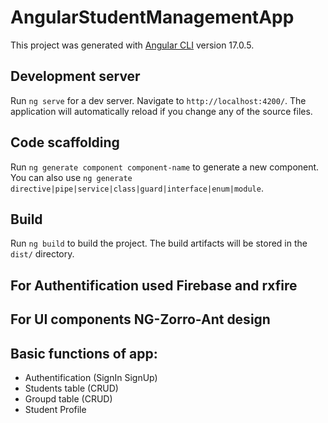 # AngularStudentManagementApp

This project was generated with [Angular CLI](https://github.com/angular/angular-cli) version 17.0.5.

## Development server

Run `ng serve` for a dev server. Navigate to `http://localhost:4200/`. The application will automatically reload if you change any of the source files.

## Code scaffolding

Run `ng generate component component-name` to generate a new component. You can also use `ng generate directive|pipe|service|class|guard|interface|enum|module`.

## Build

Run `ng build` to build the project. The build artifacts will be stored in the `dist/` directory.


## For Authentification used Firebase and rxfire

## For UI components NG-Zorro-Ant design

## Basic functions of app:
 * Authentification (SignIn SignUp)
 * Students table (CRUD)
 * Groupd table (CRUD)
 * Student Profile 
